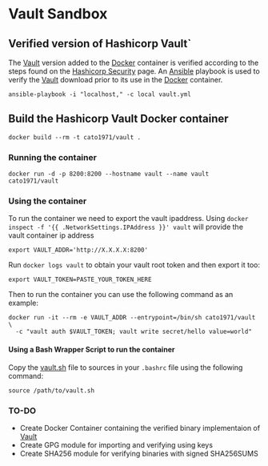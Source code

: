 # Vault Sandbox

## Verified version of Hashicorp Vault`
The [Vault][1] version added to the [Docker][2] container is verified according
to the steps found on the [Hashicorp Security](https://www.hashicorp.com/security.html)
page. An [Ansible][3] playbook is used to verify the [Vault][1] download prior
to its use in the [Docker][2] container.

```ansible-playbook -i "localhost," -c local vault.yml``` 

## Build the Hashicorp Vault Docker container
```docker build --rm -t cato1971/vault .```

### Running the container
```docker run -d -p 8200:8200 --hostname vault --name vault cato1971/vault```

### Using the container
To run the container we need to export the vault ipaddress. Using ```docker inspect -f '{{ .NetworkSettings.IPAddress }}' vault``` will provide the vault container ip address

```export VAULT_ADDR='http://X.X.X.X:8200'```

Run ```docker logs vault``` to obtain your vault root token and then export it too:

```export VAULT_TOKEN=PASTE_YOUR_TOKEN_HERE```

Then to run the container you can use the following command as an example:

```
docker run -it --rm -e VAULT_ADDR --entrypoint=/bin/sh cato1971/vault \
  -c "vault auth $VAULT_TOKEN; vault write secret/hello value=world"
``` 

#### Using a Bash Wrapper Script to run the container
Copy the [vault.sh](./vault.sh) file to sources in your ```.bashrc``` file using the following command:

```source /path/to/vault.sh```

### TO-DO
* Create Docker Container containing the verified binary implementaion of [Vault][1]
* Create GPG module for importing and verifying using keys
* Create SHA256 module for verifying binaries with signed SHA256SUMS 

[1]: https://vaultproject.io
[2]: https://www.docker.com
[3]: https://www.ansible.com
